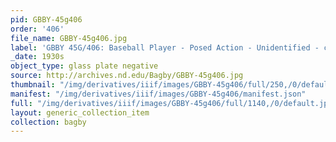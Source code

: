 ```yaml
---
pid: GBBY-45g406
order: '406'
file_name: GBBY-45g406.jpg
label: 'GBBY 45G/406: Baseball Player - Posed Action - Unidentified - c1930s'
_date: 1930s
object_type: glass plate negative
source: http://archives.nd.edu/Bagby/GBBY-45g406.jpg
thumbnail: "/img/derivatives/iiif/images/GBBY-45g406/full/250,/0/default.jpg"
manifest: "/img/derivatives/iiif/images/GBBY-45g406/manifest.json"
full: "/img/derivatives/iiif/images/GBBY-45g406/full/1140,/0/default.jpg"
layout: generic_collection_item
collection: bagby
---
```

